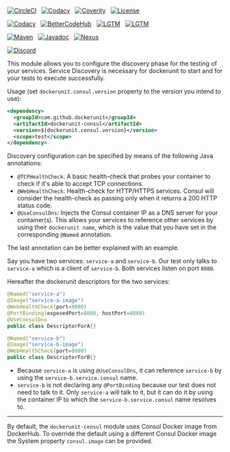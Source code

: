 [![CircleCI](https://img.shields.io/circleci/build/gh/dockerunit/dockerunit-consul/master.svg?style=flat)](https://circleci.com/gh/dockerunit/dockerunit-consul/tree/master)
&nbsp;
[![Codacy](https://img.shields.io/codacy/coverage/22445615da7d47e8b50e17f937ca9b49.svg?style=flat)](https://app.codacy.com/project/dockerunit/dockerunit-consul/dashboard)
&nbsp;
[![Coverity](https://img.shields.io/coverity/scan/18572.svg?style=flat)](https://scan.coverity.com/projects/dockerunit-dockerunit-consul)
&nbsp;
[![License](https://img.shields.io/github/license/dockerunit/dockerunit-consul.svg?style=flat)](https://choosealicense.com/licenses/apache-2.0/)

[![Codacy](https://img.shields.io/codacy/grade/22445615da7d47e8b50e17f937ca9b49.svg?style=flat&label=codacy)](https://app.codacy.com/project/dockerunit/dockerunit-consul/dashboard)
&nbsp;
[![BetterCodeHub](https://bettercodehub.com/edge/badge/dockerunit/dockerunit-consul?branch=master)](https://bettercodehub.com/)
&nbsp;
[![LGTM](https://img.shields.io/lgtm/grade/java/github/dockerunit/dockerunit-consul.svg?style=flat&label=lgtm)](https://lgtm.com/projects/g/dockerunit/dockerunit-consul/context:java)
&nbsp;
[![LGTM](https://img.shields.io/lgtm/alerts/github/dockerunit/dockerunit-consul.svg?style=flat&label=lgtm)](https://lgtm.com/projects/g/dockerunit/dockerunit-consul/alerts)

[![Maven](https://img.shields.io/maven-central/v/com.github.dockerunit/dockerunit-consul.svg?style=flat)](https://search.maven.org/search?q=g:com.github.dockerunit%20AND%20a:dockerunit-consul&core=gav)
&nbsp;
[![Javadoc](https://javadoc.io/badge/com.github.dockerunit/dockerunit-consul.svg)](https://www.javadoc.io/doc/com.github.dockerunit/dockerunit-consul)
&nbsp;
[![Nexus](https://img.shields.io/nexus/s/https/oss.sonatype.org/com.github.dockerunit/dockerunit-consul.svg?style=flat)](https://oss.sonatype.org/index.html#nexus-search;gav~com.github.dockerunit~dockerunit-consul~~~)

[![Discord](https://img.shields.io/discord/587583543081959435.svg?style=flat)](https://discordapp.com/channels/587583543081959435/587583543081959437)

This module allows you to configure the discovery phase for the testing of your services.
Service Discovery is necessary for dockerunit to start and for your tests to execute successfully.

Usage (set `dockerunit.consul.version` property to the version you intend to use):
```xml
<dependency>
  <groupId>com.github.dockerunit</groupId>
  <artifactId>dockerunit-consul</artifactId>
  <version>${dockerunit.consul.version}</version>
  <scope>test</scope>
</dependency>
```


Discovery configuration can be specified by means of the following Java annotations:

- `@TCPHealthCheck`: A basic health-check that probes your container to check if it's
able to accept TCP connections.
- `@WebHealthCheck`: Health-check for HTTP/HTTPS services. Consul will consider the health-check as passing only
when it returns a 200 HTTP status code.
- `@UseConsulDns`: Injects the Consul container IP as a DNS server for your container(s). This allows
your services to reference other services by using their `dockerunit name`, which is the value
that you have set in the corresponding `@Named` annotation.

The last annotation can be better explained with an example.

Say you have two services: `service-a` and `service-b`.
Our test only talks to `service-a` which is a client of `service-b`.
Both services listen on port `8080`.

Hereafter the dockerunit descriptors for the two services:

```java
@Named("service-a")
@Image("service-a-image")
@WebHealthCheck(port=8080)
@PortBinding(exposedPort=8080, hostPort=8080)
@UseConsulDns
public class DescriptorForA{}

@Named("service-b")
@Image("service-b-image")
@WebHealthCheck(port=8080)
public class DescriptorForB{}
```
- Because `service-a` is using `@UseConsulDns`, it can reference `service-b`
by using the `service-b.service.consul` name.
- `service-b` is not declaring any `@PortBinding` because our test does not need to talk to it.
Only `service-a` will talk to it, but it can do it by using the container IP to which
the `service-b.service.consul` name resolves to.

---
By default, the `dockerunit-consul` module uses Consul Docker image from DockerHub.
To override the default using a different Consul Docker image the System property `consul.image` can be provided.
